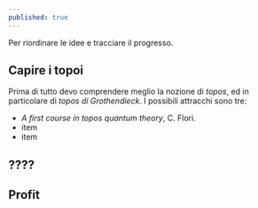 ```yaml
---
published: true
---
```


Per riordinare le idee e tracciare il progresso.

## Capire i topoi

Prima di tutto devo comprendere meglio la nozione di *topos*, ed in particolare di *topos di Grothendieck*. I possibili attracchi sono tre:

- *A first course in topos quantum theory*, C. Flori.
- item
- item





## ????

## Profit
